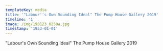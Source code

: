 ```yaml
---
templateKey: media
title: '"Labour''s Own Sounding Ideal" The Pump House Gallery 2019'
timeline: '1'
image: /img/190123_0250a.jpg
timestamp: '1953-01-01'
---
```

"Labour's Own Sounding Ideal" The Pump House Gallery 2019
